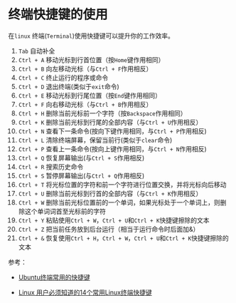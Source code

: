 # 终端快捷键的使用



在`linux` 终端(`Terminal`)使用快捷键可以提升你的工作效率。

1. `Tab` 自动补全
1. `Ctrl + A` 移动光标到行首位置（按`Home`键作用相同）
1. `Ctrl + B` 向左移动光标（与`Ctrl + F`作用相反）
1. `Ctrl + C` 终止运行的程序或命令
1. `Ctrl + D` 退出终端(类似于`exit`命令)
1. `Ctrl + E` 移动光标到行尾位置（按`End`键作用相同）
1. `Ctrl + F` 向右移动光标（与`Ctrl + B`作用相反）
1. `Ctrl + H` 删除当前光标前一个字符（按`Backspace`作用相同）
1. `Ctrl + K` 删除当前光标到行尾的全部内容（与`Ctrl + U`作用相反）
1. `Ctrl + N` 查看下一条命令(按向下键作用相同，与`Ctrl + P`作用相反)
1. `Ctrl + L` 清除终端屏幕，保留当前行(类似于`clear`命令)
1. `Ctrl + P` 查看上一条命令(按向上键作用相同，与`Ctrl + N`作用相反)
1. `Ctrl + Q` 恢复屏幕输出(与`Ctrl + S`作用相反)
1. `Ctrl + R` 搜索历史命令
1. `Ctrl + S` 暂停屏幕输出(与`Ctrl + Q`作用相反)
1. `Ctrl + T` 将光标位置的字符和前一个字符进行位置交换，并将光标向后移动
1. `Ctrl + U` 删除当前光标到行首的全部内容（与`Ctrl + K`作用相反）
1. `Ctrl + W` 删除当前光标位置前的一个单词，如果光标处于一个单词上，则删除这个单词词首至光标前的字符
1. `Ctrl + Y` 粘贴使用`Ctrl + W`，`Ctrl + U`和`Ctrl + K`快捷键擦除的文本
1. `Ctrl + Z` 把当前任务放到后台运行（相当于运行命令时后面加&）
1. `Ctrl + &` 恢复使用`Ctrl + H`，`Ctrl + W`，`Ctrl + U`和`Ctrl + K`快捷键擦除的文本

参考：

- [Ubuntu终端常用的快捷键](https://www.cnblogs.com/nucdy/p/5251659.html)

- [Linux 用户必须知道的14个常用Linux终端快捷键](https://www.linuxidc.com/Linux/2018-10/154723.htm)





